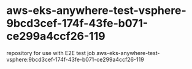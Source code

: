# aws-eks-anywhere-test-vsphere-9bcd3cef-174f-43fe-b071-ce299a4ccf26-119
repository for use with E2E test job aws-eks-anywhere-test-vsphere:9bcd3cef-174f-43fe-b071-ce299a4ccf26-119
